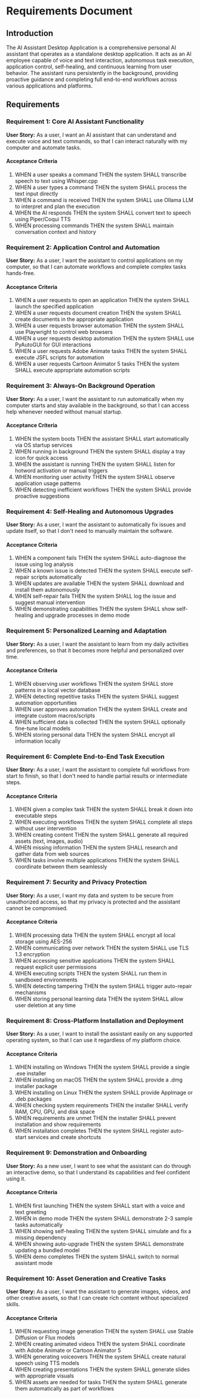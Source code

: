 # Requirements Document

## Introduction

The AI Assistant Desktop Application is a comprehensive personal AI assistant that operates as a standalone desktop application. It acts as an AI employee capable of voice and text interaction, autonomous task execution, application control, self-healing, and continuous learning from user behavior. The assistant runs persistently in the background, providing proactive guidance and completing full end-to-end workflows across various applications and platforms.

## Requirements

### Requirement 1: Core AI Assistant Functionality

**User Story:** As a user, I want an AI assistant that can understand and execute voice and text commands, so that I can interact naturally with my computer and automate tasks.

#### Acceptance Criteria

1. WHEN a user speaks a command THEN the system SHALL transcribe speech to text using Whisper.cpp
2. WHEN a user types a command THEN the system SHALL process the text input directly
3. WHEN a command is received THEN the system SHALL use Ollama LLM to interpret and plan the execution
4. WHEN the AI responds THEN the system SHALL convert text to speech using Piper/Coqui TTS
5. WHEN processing commands THEN the system SHALL maintain conversation context and history

### Requirement 2: Application Control and Automation

**User Story:** As a user, I want the assistant to control applications on my computer, so that I can automate workflows and complete complex tasks hands-free.

#### Acceptance Criteria

1. WHEN a user requests to open an application THEN the system SHALL launch the specified application
2. WHEN a user requests document creation THEN the system SHALL create documents in the appropriate application
3. WHEN a user requests browser automation THEN the system SHALL use Playwright to control web browsers
4. WHEN a user requests desktop automation THEN the system SHALL use PyAutoGUI for GUI interactions
5. WHEN a user requests Adobe Animate tasks THEN the system SHALL execute JSFL scripts for automation
6. WHEN a user requests Cartoon Animator 5 tasks THEN the system SHALL execute appropriate automation scripts

### Requirement 3: Always-On Background Operation

**User Story:** As a user, I want the assistant to run automatically when my computer starts and stay available in the background, so that I can access help whenever needed without manual startup.

#### Acceptance Criteria

1. WHEN the system boots THEN the assistant SHALL start automatically via OS startup services
2. WHEN running in background THEN the system SHALL display a tray icon for quick access
3. WHEN the assistant is running THEN the system SHALL listen for hotword activation or manual triggers
4. WHEN monitoring user activity THEN the system SHALL observe application usage patterns
5. WHEN detecting inefficient workflows THEN the system SHALL provide proactive suggestions

### Requirement 4: Self-Healing and Autonomous Upgrades

**User Story:** As a user, I want the assistant to automatically fix issues and update itself, so that I don't need to manually maintain the software.

#### Acceptance Criteria

1. WHEN a component fails THEN the system SHALL auto-diagnose the issue using log analysis
2. WHEN a known issue is detected THEN the system SHALL execute self-repair scripts automatically
3. WHEN updates are available THEN the system SHALL download and install them autonomously
4. WHEN self-repair fails THEN the system SHALL log the issue and suggest manual intervention
5. WHEN demonstrating capabilities THEN the system SHALL show self-healing and upgrade processes in demo mode

### Requirement 5: Personalized Learning and Adaptation

**User Story:** As a user, I want the assistant to learn from my daily activities and preferences, so that it becomes more helpful and personalized over time.

#### Acceptance Criteria

1. WHEN observing user workflows THEN the system SHALL store patterns in a local vector database
2. WHEN detecting repetitive tasks THEN the system SHALL suggest automation opportunities
3. WHEN user approves automation THEN the system SHALL create and integrate custom macros/scripts
4. WHEN sufficient data is collected THEN the system SHALL optionally fine-tune local models
5. WHEN storing personal data THEN the system SHALL encrypt all information locally

### Requirement 6: Complete End-to-End Task Execution

**User Story:** As a user, I want the assistant to complete full workflows from start to finish, so that I don't need to handle partial results or intermediate steps.

#### Acceptance Criteria

1. WHEN given a complex task THEN the system SHALL break it down into executable steps
2. WHEN executing workflows THEN the system SHALL complete all steps without user intervention
3. WHEN creating content THEN the system SHALL generate all required assets (text, images, audio)
4. WHEN missing information THEN the system SHALL research and gather data from web sources
5. WHEN tasks involve multiple applications THEN the system SHALL coordinate between them seamlessly

### Requirement 7: Security and Privacy Protection

**User Story:** As a user, I want my data and system to be secure from unauthorized access, so that my privacy is protected and the assistant cannot be compromised.

#### Acceptance Criteria

1. WHEN processing data THEN the system SHALL encrypt all local storage using AES-256
2. WHEN communicating over network THEN the system SHALL use TLS 1.3 encryption
3. WHEN accessing sensitive applications THEN the system SHALL request explicit user permissions
4. WHEN executing scripts THEN the system SHALL run them in sandboxed environments
5. WHEN detecting tampering THEN the system SHALL trigger auto-repair mechanisms
6. WHEN storing personal learning data THEN the system SHALL allow user deletion at any time

### Requirement 8: Cross-Platform Installation and Deployment

**User Story:** As a user, I want to install the assistant easily on any supported operating system, so that I can use it regardless of my platform choice.

#### Acceptance Criteria

1. WHEN installing on Windows THEN the system SHALL provide a single .exe installer
2. WHEN installing on macOS THEN the system SHALL provide a .dmg installer package
3. WHEN installing on Linux THEN the system SHALL provide AppImage or .deb packages
4. WHEN checking system requirements THEN the installer SHALL verify RAM, CPU, GPU, and disk space
5. WHEN requirements are unmet THEN the installer SHALL prevent installation and show requirements
6. WHEN installation completes THEN the system SHALL register auto-start services and create shortcuts

### Requirement 9: Demonstration and Onboarding

**User Story:** As a new user, I want to see what the assistant can do through an interactive demo, so that I understand its capabilities and feel confident using it.

#### Acceptance Criteria

1. WHEN first launching THEN the system SHALL start with a voice and text greeting
2. WHEN in demo mode THEN the system SHALL demonstrate 2-3 sample tasks automatically
3. WHEN showing self-healing THEN the system SHALL simulate and fix a missing dependency
4. WHEN showing auto-upgrade THEN the system SHALL demonstrate updating a bundled model
5. WHEN demo completes THEN the system SHALL switch to normal assistant mode

### Requirement 10: Asset Generation and Creative Tasks

**User Story:** As a user, I want the assistant to generate images, videos, and other creative assets, so that I can create rich content without specialized skills.

#### Acceptance Criteria

1. WHEN requesting image generation THEN the system SHALL use Stable Diffusion or Flux models
2. WHEN creating animated videos THEN the system SHALL coordinate with Adobe Animate or Cartoon Animator 5
3. WHEN generating voiceovers THEN the system SHALL create natural speech using TTS models
4. WHEN creating presentations THEN the system SHALL generate slides with appropriate visuals
5. WHEN assets are needed for tasks THEN the system SHALL generate them automatically as part of workflows